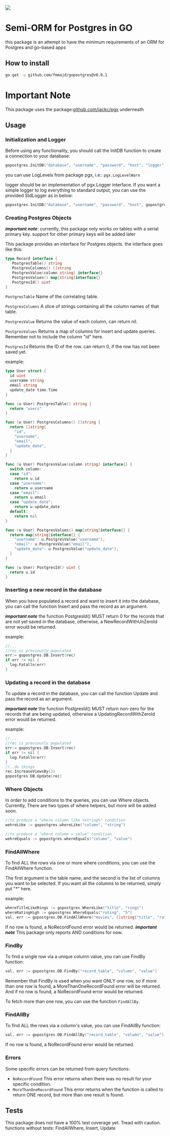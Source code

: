 [![](https://godoc.org/github.com/fmmajd/gopostgres?status.svg)](https://godoc.org/github.com/fmmajd/gopostgres)

# Semi-ORM for Postgres in GO

this package is an attempt to have the minimum requirements of an ORM for Postgres and go-based apps

## How to install
```bash
go get -u github.com/fmmajd/gopostgres@v0.0.1
```

# Important Note
This package uses the package:[github.com/jackc/pgx](github.com/jackc/pgx) underneath

## Usage

### Initialization and Logger
Before using any functionality, you should call the InitDB function to create a connection to your database:
```go
gopostgres.InitDB("database", "username", "password", "host", "logger", "logLevel")
```

you can use LogLevels from package pgx, i.e.: `pgx.LogLevelWarn`

logger should be an implementation of pgx.Logger interface. If you want a simple logger to log everything to standard output, you can use the provided StdLogger as in below:
```go
gopostgres.InitDB("database", "username", "password", "host", gopostgres.StdLogger{}, "logLevel")
```

### Creating Postgres Objects
***important note***: currently, this package only works on tables with a serial primary key. support for other primary keys will be added later

This package provides an interface for Postgres objects. the interface goes like this:
```go
type Record interface {
   PostgresTable() string
   PostgresColumns() []string
   PostgresValue(column string) interface{}
   PostgresValues() map[string]interface{}
   PostgresId() uint
}
```

`PostgresTable` Name of the correlating table.

`PostgresColumns` A slice of strings containing all the column names of that table.

`PostgresValue` Returns the value of each column, can return nil.

`PostgresValues` Returns a map of columns for insert and update queries. Remember not to include the column "id" here.

`PostgresId` Returns the ID of the row. can return 0, if the row has not been saved yet.

example:
```go
type User struct {
  id uint
  username string
  email string
  update_date time.Time
}

func (u User) PostgresTable() string {
  return "users"
}

func (u User) PostgresColumns() []string {
  return []string{
    "id",
    "username",
    "email",
    "update_date",
  }
}

func (u User) PostgresValue(column string) interface{} {
  switch column:
  case "id":
    return u.id
  case "username":
    return u.username
  case "email":
    return u.email
  case "update_date":
    return u.update_date
  default:
    return nil
}

func (u User) PostgresValues() map[string]interface{} {
  return map[string]interface{} {
    "username": u.PostgresValue("username"),
    "email": u.PostgresValue("email"),
    "update_date": u.PostgresValue("update_date"),
  }
}

func (u User) PostgresId() uint {
  return u.id
}
```

### Inserting a new record in the database
When you have populated a record and want to insert it into the database, you can call the function Insert and pass the record as an argument.

***important note*** the function PostgresId() MUST return 0 for the records that are not yet saved in the database, otherwise, a NewRecordWithUnZeroId error would be returned.

example:
```go
//...
//rec is previously populated
err:= gopostgres.DB.Insert(rec)
if err != nil {
  log.Fatalln(err)
}
```

### Updating a record in the database
To update a record in the database, you can call the function Update and pass the record as an argument.

***important note*** the function PostgresId() MUST return non-zero for the records that are being updated,
 otherwise a UpdatingRecordWithZeroId error would be returned.

example:
```go
//...
//rec is previously populated
err:= gopostgres.DB.Insert(rec)
if err != nil {
  log.Fatalln(err)
}
//..do things
rec.IncreaseViewsBy(3)
gopostgres.DB.Update(rec)
```

### Where Objects
In order to add conditions to the queries, you can use Where objects.
Currently, There are two types of where helpers, but more will be added soon.

```go
//to produce a "where column like %string%" condition
wehreLike := gopostgres.whereLike("column", "string")

//to produce a "where column = value" condition
wehreEquals := gopostgres.whereEquals("column", "value")
```

### FindAllWhere
To find ALL the rows via one or more where conditions, you can use the FindAllWhere function.

The first argument is the table name, and the second is the list of columns you want to be selected. If you want all the columns to be returned, simply put "*" here.

example:
```go
whereTitleLikeRings := gopostgres.WhereLike("title", "rings")
whereRatingHigh := gopostgres.WhereEquals("rating", "5")
val, err := gopostgres.DB.FindAllWhere("movies", []string{"title", "rating","publish_year"}, whereTitleLikeRings, whereRatingHigh)
```
If no row is found, a NoRecordFound error would be returned.
***important note*** This package only reports AND conditions for now.

### FindBy
To find a single row via a unique column value, you can use FindBy function:
```go
val, err := gopostgres.DB.FindBy("record_table", "column", "value")
```
Remember that FindBy is used when you want ONLY one row, so if more than one row is found, a MoreThanOneRecordFound error will be returned.
And if no row is found, a NoRecordFound error would be returned.

To fetch more than one row, you can use the function `FindAllBy`.

### FindAllBy
To find ALL the rows via a column's value, you can use FindAllBy function:
```go
val, err := gopostgres.DB.FindAllBy("record_table", "column", "value")
```
If no row is found, a NoRecordFound error would be returned.


### Errors
Some specific errors can be returned from query functions:

- `NoRecordFound` This error returns when there was no result for your specific condition.
- `MoreThanOneRecordFound` This error returns when the function is called to return ONE record, but more than one result is found.

## Tests

This package does not have a 100% test coverage yet. Tread with caution.
functions without tests: FindAllWhere, Insert, Update
